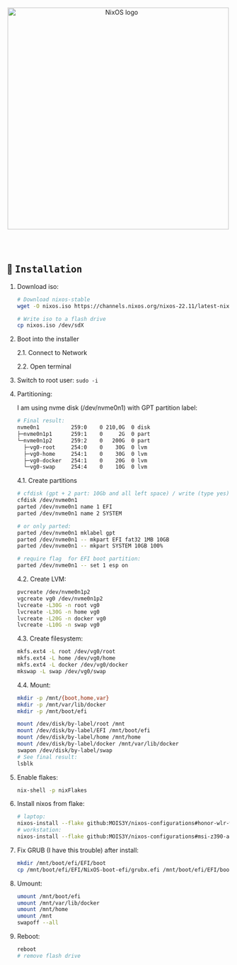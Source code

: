 <!-- NixOS configuration -->
<!-- https://github.com/MOIS3Y/dotfiles-nixos -->

<br>

<p align="center">
  <img src="https://raw.githubusercontent.com/NixOS/nixos-artwork/master/logo/nixos-white.png" width="500px" alt="NixOS logo"/>
</p>
<br>

<div>
<br>

## :wrench: <samp>Installation</samp>

1. Download iso:
   ```sh
   # Download nixos-stable
   wget -O nixos.iso https://channels.nixos.org/nixos-22.11/latest-nixos-gnome-x86_64-linux.iso

   # Write iso to a flash drive
   cp nixos.iso /dev/sdX
   ```

2. Boot into the installer

    2.1. Connect to Network
    
    2.2. Open terminal

3. Switch to root user: `sudo -i`

4. Partitioning:
    
    I am using nvme disk (/dev/nvme0n1) with GPT partition label: 
    ```bash
    # Final result:
    nvme0n1          259:0    0 210,0G  0 disk
    ├─nvme0n1p1      259:1    0     2G  0 part
    └─nvme0n1p2      259:2    0   200G  0 part
      ├─vg0-root     254:0    0    30G  0 lvm 
      ├─vg0-home     254:1    0    30G  0 lvm
      ├─vg0-docker   254:1    0    20G  0 lvm 
      └─vg0-swap     254:4    0    10G  0 lvm
    ```
    
    4.1. Create partitions
    ```bash
    # cfdisk (gpt + 2 part: 10Gb and all left space) / write (type yes) quit:
    cfdisk /dev/nvme0n1
    parted /dev/nvme0n1 name 1 EFI
    parted /dev/nvme0n1 name 2 SYSTEM
    
    # or only parted:
    parted /dev/nvme0n1 mklabel gpt
    parted /dev/nvme0n1 -- mkpart EFI fat32 1MB 10GB
    parted /dev/nvme0n1 -- mkpart SYSTEM 10GB 100%
    
    # require flag  for EFI boot partition: 
    parted /dev/nvme0n1 -- set 1 esp on
    ```
    
    4.2. Create LVM:
    ```bash
    pvcreate /dev/nvme0n1p2
    vgcreate vg0 /dev/nvme0n1p2
    lvcreate -L30G -n root vg0
    lvcreate -L30G -n home vg0
    lvcreate -L20G -n docker vg0
    lvcreate -L10G -n swap vg0
    ```
    
    4.3. Create filesystem:
    ```bash
    mkfs.ext4 -L root /dev/vg0/root
    mkfs.ext4 -L home /dev/vg0/home
    mkfs.ext4 -L docker /dev/vg0/docker
    mkswap -L swap /dev/vg0/swap
    ``` 
    
    4.4. Mount:
    ```bash
    mkdir -p /mnt/{boot,home,var}
    mkdir -p /mnt/var/lib/docker
    mkdir -p /mnt/boot/efi
    
    mount /dev/disk/by-label/root /mnt
    mount /dev/disk/by-label/EFI /mnt/boot/efi
    mount /dev/disk/by-label/home /mnt/home
    mount /dev/disk/by-label/docker /mnt/var/lib/docker
    swapon /dev/disk/by-label/swap
    # See final result:
    lsblk
    
    ```
 
5. Enable flakes:
    ```bash
    nix-shell -p nixFlakes
    ```

6. Install nixos from flake:
    ```bash
    # laptop:
    nixos-install --flake github:MOIS3Y/nixos-configurations#honor-wlr-w09 --impure
    # workstation:
    nixos-install --flake github:MOIS3Y/nixos-configurations#msi-z390-a-pro --impure
    ```
7. Fix GRUB (I have this trouble) after install:
    ```bash
    mkdir /mnt/boot/efi/EFI/boot
    cp /mnt/boot/efi/EFI/NixOS-boot-efi/grubx.efi /mnt/boot/efi/EFI/boot/bootx.efi
    ```
8. Umount:
    ```bash
    umount /mnt/boot/efi
    umount /mnt/var/lib/docker
    umount /mnt/home
    umount /mnt
    swapoff --all
    ```
9. Reboot:
    ```bash
    reboot
    # remove flash drive
    ```
<br>
</div>
